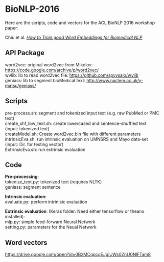 # BioNLP-2016

Here are the scripts, code and vectors for the ACL BioNLP 2016 workshop paper:

Chiu et al. [_How to Train good Word Embeddings for Biomedical NLP_](http://aclweb.org/anthology/W/W16/W16-2922.pdf)

## API Package
word2vec: original word2vec from Mikolov: <https://code.google.com/archive/p/word2vec/>  
wvlib: lib to read word2vec file: <https://github.com/spyysalo/wvlib>  
geniass: lib to segment bioMedical text: <http://www.nactem.ac.uk/y-matsu/geniass/>

## Scripts
pre-process.sh: segment and tokenized input text (e.g. raw PubMed or PMC text) <br />
create_shf_low_text.sh: create lowercased and sentence-shuffled text (input: tokenized text) <br />
createModel.sh: Create word2vec.bin file with different parameters <br />
intrinsicEva.sh: run intrinsic evaluation on UMNSRS and Mayo data-set (input: Dir. for testing vector) <br />
ExtrinsicEva.sh: run extrinsic evaluation <br />

## Code

**Pre-processing**:  
tokenize_text.py: tokenized text (requires NLTK)  
geniass: segment sentence  

**Intrinsic evaluation:**  
evaluate.py: perform intrinisic evaluation

**Extrinsic evaluation**: (Keras folder: Need either tensorflow or theano installed):  
mlp.py: simple feed-forward Neural Network  
setting.py: parameters for the Neual Network  

## Word vectors

<https://drive.google.com/open?id=0BzMCqpcgEJgiUWs0ZnU0NlFTam8>
